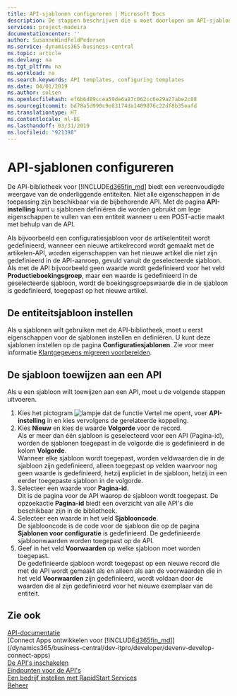 ```yaml
---
title: API-sjablonen configureren | Microsoft Docs
description: De stappen beschrijven die u moet doorlopen om API-sjablonen te configureren voor Dynamics 365 Business Central.
services: project-madeira
documentationcenter: ''
author: SusanneWindfeldPedersen
ms.service: dynamics365-business-central
ms.topic: article
ms.devlang: na
ms.tgt_pltfrm: na
ms.workload: na
ms.search.keywords: API templates, configuring templates
ms.date: 04/01/2019
ms.author: solsen
ms.openlocfilehash: ef6b6d89ccea59de6a87c062cc6e29a27abe2c88
ms.sourcegitcommit: bd78a5d990c9e83174da1409076c22df8b35eafd
ms.translationtype: HT
ms.contentlocale: nl-BE
ms.lasthandoff: 03/31/2019
ms.locfileid: "921398"
---
```

# <a name="configuring-api-templates"></a>API-sjablonen configureren
De API-bibliotheek voor [!INCLUDE[d365fin_md](includes/d365fin_md.md)] biedt een vereenvoudigde weergave van de onderliggende entiteiten. Niet alle eigenschappen in de toepassing zijn beschikbaar via de bijbehorende API. Met de pagina **API-instelling** kunt u sjablonen definiëren die worden gebruikt om lege eigenschappen te vullen van een entiteit wanneer u een POST-actie maakt met behulp van de API. 

Als bijvoorbeeld een configuratiesjabloon voor de artikelentiteit wordt gedefinieerd, wanneer een nieuwe artikelrecord wordt gemaakt met de artikelen-API, worden eigenschappen van het nieuwe artikel die niet zijn gedefinieerd in de API-aanroep, gevuld vanuit de geselecteerde sjabloon. Als met de API bijvoorbeeld geen waarde wordt gedefinieerd voor het veld **Productieboekingsgroep**, maar een waarde is gedefinieerd in de geselecteerde sjabloon, wordt de boekingsgroepswaarde die in de sjabloon is gedefinieerd, toegepast op het nieuwe artikel. 

## <a name="setting-up-the-entity-template"></a>De entiteitsjabloon instellen
Als u sjablonen wilt gebruiken met de API-bibliotheek, moet u eerst eigenschappen voor de sjablonen instellen en definiëren. U kunt deze sjablonen instellen op de pagina **Configuratiesjablonen**. Zie voor meer informatie [Klantgegevens migreren voorbereiden](admin-use-templates-to-prepare-customer-data-for-migration.md). 

## <a name="assign-the-template-to-an-api"></a>De sjabloon toewijzen aan een API

Als u een sjabloon wilt toewijzen aan een API, moet u de volgende stappen uitvoeren.

1. Kies het pictogram ![lampje dat de functie Vertel me opent](media/ui-search/search_small.png "Vertel me wat u wilt doen"), voer **API-instelling** in en kies vervolgens de gerelateerde koppeling.
2. Kies **Nieuw** en kies de waarde **Volgorde** voor de record.  
Als er meer dan één sjabloon is geselecteerd voor een API (Pagina-id), worden de sjablonen toegepast in de volgorde die is gedefinieerd in de kolom **Volgorde**.   
Wanneer elke sjabloon wordt toegepast, worden veldwaarden die in de sjabloon zijn gedefinieerd, alleen toegepast op velden waarvoor nog geen waarde is gedefinieerd, hetzij expliciet in de sjabloon, hetzij in een eerder toegepaste sjabloon in de volgorde. 
3. Selecteer een waarde voor **Pagina-id**.  
Dit is de pagina voor de API waarop de sjabloon wordt toegepast. De opzoekactie **Pagina-id** biedt een overzicht van alle API's die beschikbaar zijn in de bibliotheek.
4. Selecteer een waarde in het veld **Sjablooncode**.  
De sjablooncode is de code voor de sjabloon die op de pagina **Sjablonen voor configuratie** is gedefinieerd. De gedefinieerde sjabloonwaarden worden toegepast op de API. 
5. Geef in het veld **Voorwaarden** op welke sjabloon moet worden toegepast.  
De gedefinieerde sjabloon wordt toegepast op een nieuwe record die met de API wordt gemaakt als en alleen als aan de voorwaarden die in het veld **Voorwaarden** zijn gedefinieerd, wordt voldaan door de waarden die al zijn gedefinieerd voor het nieuwe exemplaar van de entiteit.

## <a name="see-also"></a>Zie ook
[API-documentatie](/dynamics-nav/fin-graph)  
[Connect Apps ontwikkelen voor [!INCLUDE[d365fin_md](includes/d365fin_md.md)]](/dynamics365/business-central/dev-itpro/developer/devenv-develop-connect-apps)  
[De API's inschakelen](/dynamics-nav/enabling-apis-for-dynamics-nav)  
[Eindpunten voor de API's](/dynamics-nav/endpoints-apis-for-dynamics)  
[Een bedrijf instellen met RapidStart Services](admin-set-up-a-company-with-rapidstart.md)  
[Beheer](admin-setup-and-administration.md)
